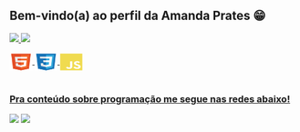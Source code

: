 ## Bem-vindo(a) ao perfil da Amanda Prates 😁

 <div>
   <a href="https://github.com/amanda-prates">
   <img height="180em" src="https://github-readme-stats.vercel.app/api?username=amanda-prattes&show_icons=true&theme=tokyonight&include_all_commits=true&count_private=true"/>
   <img height="180em" src="https://github-readme-stats.vercel.app/api/top-langs/?username=amanda-prattes&layout=compact&langs_count=6&theme=tokyonight"/>
</div>
    
<div style="display: inline_block"><br>
   <img align="center" alt="HTML" height="30" width="40" src="https://raw.githubusercontent.com/devicons/devicon/master/icons/html5/html5-original.svg">
  <img align="center" alt="CSS" height="30" width="40" src="https://raw.githubusercontent.com/devicons/devicon/master/icons/css3/css3-original.svg">
  <img align="center" alt="Js" height="30" width="40" src="https://raw.githubusercontent.com/devicons/devicon/master/icons/javascript/javascript-plain.svg">
</div>
 
<br>
 
### Pra conteúdo sobre programação me segue nas redes abaixo!
 
<div> 
  <a href="https://instagram.com/amandaprates.web" target="_blank"><img src="https://img.shields.io/badge/-Instagram-%23E4405F?style=for-the-badge&logo=instagram&logoColor=white" target="_blank"></a>
  <a href = "mailto:design.amanda.prates@gmail.com"><img src="https://img.shields.io/badge/-Gmail-%23333?style=for-the-badge&logo=gmail&logoColor=white" target="_blank"></a>
 <!-- <a href="" target="_blank"><img src="https://img.shields.io/badge/-LinkedIn-%230077B5?style=for-the-badge&logo=linkedin&logoColor=white" target="_blank"></a>-->
</div>
